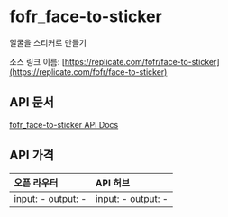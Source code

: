 # fofr_face-to-sticker

얼굴을 스티커로 만들기

소스 링크 이름: [https://replicate.com/fofr/face-to-sticker](https://replicate.com/fofr/face-to-sticker)

## API 문서

[fofr_face-to-sticker API Docs](../apis/kr/fofr_face-to-sticker.md)

## API 가격

| 오픈 라우터 | API 허브 |
|:---|:---|
| input: - output: - | input: - output: - |
